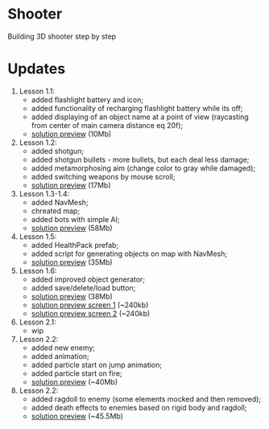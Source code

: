 # Shooter
Building 3D shooter step by step

# Updates
1. Lesson 1.1:
    * added flashlight battery and icon;
    * added functionality of recharging flashlight battery while its off;
    * added displaying of an object name at a point of view (raycasting from center of main camera distance eq 20f);
    * [solution preview](https://www.dropbox.com/s/tts96tcyfpjxyoh/GB-HW-Lesson-1.mp4?dl=0) (10Mb)
1. Lesson 1.2:
    * added shotgun;
	* added shotgun bullets - more bullets, but each deal less damage;
    * added metamorphosing aim (change color to gray while damaged);
    * added switching weapons by mouse scroll;
    * [solution preview](https://www.dropbox.com/s/tdmyeju2xn6k44c/GB-HW-Lesson-2.mp4?dl=0) (17Mb)
1. Lesson 1.3-1.4:
    * added NavMesh;
    * chreated map;
    * added bots with simple AI;
    * [solution preview](https://www.dropbox.com/s/tt8ytl4hh0eszly/GB-HW-Lesson-3-4.mp4?dl=0) (58Mb)
1. Lesson 1.5:
    * added HealthPack prefab;
    * added script for generating objects on map with NavMesh;
    * [solution preview](https://www.dropbox.com/s/eogw27ourq8rp0h/GB-HW-Lesson-5.mp4?dl=0) (35Mb)
1. Lesson 1.6:
    * added improved object generator;
    * added save/delete/load button;
    * [solution preview](https://www.dropbox.com/s/l1gncqbsfla24xs/GB-HW-Lesson-6.mp4?dl=0) (38Mb)
    * [solution preview screen 1](https://www.dropbox.com/s/5ih0o5xsbda1d2a/GB-HW-Lesson-6-1.png?dl=0) (~240kb)
    * [solution preview screen 2](https://www.dropbox.com/s/kaecrjyxaqbe2sw/GB-HW-Lesson-6-2.png?dl=0) (~240kb)
1. Lesson 2.1:
    * wip
1. Lesson 2.2:
    * added new enemy;
    * added animation;
	* added particle start on jump animation;
	* added particle start on fire;
    * [solution preview](https://www.dropbox.com/s/fxf6ruvr6g6ka3o/GB-HW-Lesson-2.2.mp4?dl=0) (~40Mb)
1. Lesson 2.2:
    * added ragdoll to enemy (some elements mocked and then removed);
    * added death effects to enemies based on rigid body and ragdoll;
    * [solution preview](https://www.dropbox.com/s/rau7mcq7rt73rbk/GB-HW-Lesson-2.3.mp4?dl=0) (~45.5Mb)